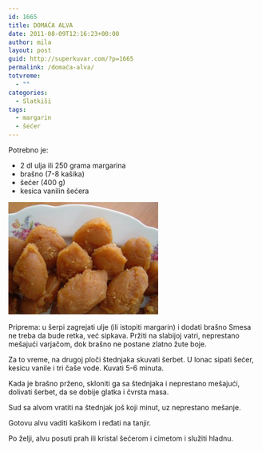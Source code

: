 ```yaml
---
id: 1665
title: DOMAĆA ALVA
date: 2011-08-09T12:16:23+00:00
author: mila
layout: post
guid: http://superkuvar.com/?p=1665
permalink: /domaća-alva/
totvreme:
  - ""
categories:
  - Slatkiši
tags:
  - margarin
  - šećer
---
```

Potrebno je:

  * 2 dl ulja ili 250 grama margarina
  * brašno (7-8 kašika)
  * šećer (400 g)
  * kesica vanilin šećera

<img class="alignnone size-medium wp-image-1667" title="domaca alava turska" src="/wp-content/uploads/2011/08/domaca-alava-turska1-300x225.jpg" alt="" width="300" height="225" /> 

Priprema: u šerpi zagrejati ulje (ili istopiti margarin) i dodati brašno Smesa ne treba da bude retka, već sipkava. Pržiti na slabijoj vatri, neprestano mešajući varjačom, dok brašno ne postane zlatno žute boje.

Za to vreme, na drugoj ploči štednjaka skuvati šerbet. U lonac sipati šećer, kesicu vanile i tri čaše vode. Kuvati 5-6 minuta.

Kada je brašno prženo, skloniti ga sa štednjaka i neprestano mešajući, dolivati šerbet, da se dobije glatka i čvrsta masa.

Sud sa alvom vratiti na štednjak još koji minut, uz neprestano mešanje.

Gotovu alvu vaditi kašikom i ređati na tanjir.

Po želji, alvu posuti prah ili kristal šećerom i cimetom i služiti hladnu.